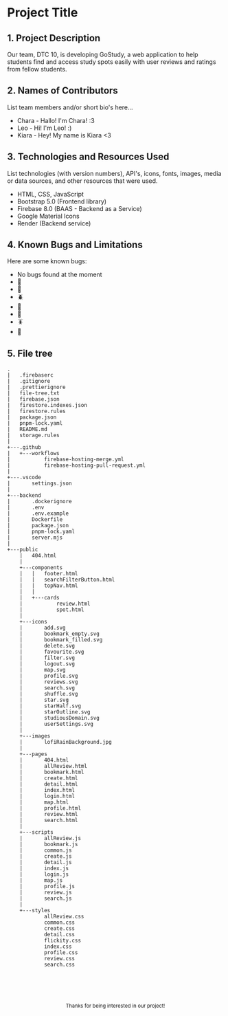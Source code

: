 # Project Title


## 1. Project Description

Our team, DTC 10, is developing GoStudy, a web application to help students find and access study spots easily with user reviews and ratings from fellow students.

## 2. Names of Contributors

List team members and/or short bio's here...

- Chara - Hallo! I'm Chara! :3
- Leo - Hi! I'm Leo! :)
- Kiara - Hey! My name is Kiara <3

## 3. Technologies and Resources Used

List technologies (with version numbers), API's, icons, fonts, images, media or data sources, and other resources that were used.

- HTML, CSS, JavaScript
- Bootstrap 5.0 (Frontend library)
- Firebase 8.0 (BAAS - Backend as a Service)
- Google Material Icons
- Render (Backend service)

## 4. Known Bugs and Limitations

Here are some known bugs:

- No bugs found at the moment
- 🐛
- 🐜
- 🪲
- 🐞
- 🦗
- 🪳
- 🦟


## 5. File tree

```
.
|   .firebaserc
|   .gitignore
|   .prettierignore
|   file-tree.txt
|   firebase.json
|   firestore.indexes.json
|   firestore.rules
|   package.json
|   pnpm-lock.yaml
|   README.md
|   storage.rules
|
+---.github
|   +---workflows
|           firebase-hosting-merge.yml
|           firebase-hosting-pull-request.yml
|
+---.vscode
|       settings.json
|
+---backend
|       .dockerignore
|       .env
|       .env.example
|       Dockerfile
|       package.json
|       pnpm-lock.yaml
|       server.mjs
|
+---public
    |   404.html
    |
    +---components
    |   |   footer.html
    |   |   searchFilterButton.html
    |   |   topNav.html
    |   |
    |   +---cards
    |           review.html
    |           spot.html
    |
    +---icons
    |       add.svg
    |       bookmark_empty.svg
    |       bookmark_filled.svg
    |       delete.svg
    |       favourite.svg
    |       filter.svg
    |       logout.svg
    |       map.svg
    |       profile.svg
    |       reviews.svg
    |       search.svg
    |       shuffle.svg
    |       star.svg
    |       starHalf.svg
    |       starOutline.svg
    |       studiousDomain.svg
    |       userSettings.svg
    |
    +---images
    |       lofiRainBackground.jpg
    |
    +---pages
    |       404.html
    |       allReview.html
    |       bookmark.html
    |       create.html
    |       detail.html
    |       index.html
    |       login.html
    |       map.html
    |       profile.html
    |       review.html
    |       search.html
    |
    +---scripts
    |       allReview.js
    |       bookmark.js
    |       common.js
    |       create.js
    |       detail.js
    |       index.js
    |       login.js
    |       map.js
    |       profile.js
    |       review.js
    |       search.js
    |
    +---styles
            allReview.css
            common.css
            create.css
            detail.css
            flickity.css
            index.css
            profile.css
            review.css
            search.css
```


</br>
</br>
</br>
</br>

<div align="center">
    <sub>
        Thanks for being interested in our project!
    </sub>
</div>
